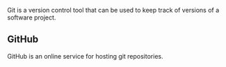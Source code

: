 Git is a version control tool that can be used to keep track of versions of a software project.
## GitHub
GitHub is an online service for hosting git repositories.